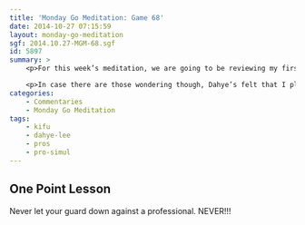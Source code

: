 ```yaml
---
title: 'Monday Go Meditation: Game 68'
date: 2014-10-27 07:15:59
layout: monday-go-meditation
sgf: 2014.10.27-MGM-68.sgf
id: 5897
summary: >
	<p>For this week’s meditation, we are going to be reviewing my first professional simul game from <a href="/2014/09/25/go-congress-2014-day-1/">Go Congress - Day 1</a>! Through this game, you’ll get to witness the enduring strength of professionals in simul games. Even though the game looks overwhelmingly in Black’s advantage for a good portion of the game, it is in the middle game where their precise analysis becomes extremely evident.</p>

	<p>In case there are those wondering though, Dahye’s felt that I played well for most of the game; but as you’ll see in the game, an oversight on the security of my own groups was the ultimate reason for my demise. Hope that you enjoy the game!</p>
categories:
	- Commentaries
	- Monday Go Meditation
tags:
	- kifu
	- dahye-lee
	- pros
	- pro-simul
---
```


## One Point Lesson

Never let your guard down against a professional. NEVER!!!
